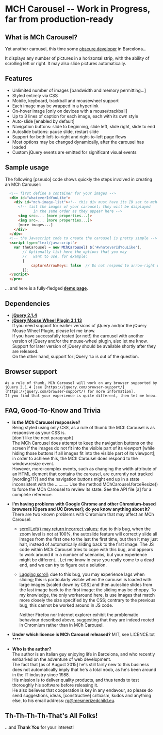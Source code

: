# MCH Carousel -- Work in Progress, far from production-ready

## What is MCh Carousel?

Yet another carousel, this time some [obscure developer](https://www.linkedin.com/in/robertogiuntoli) in Barcelona...

It displays any number of pictures in a horizontal strip, with the ability of scrolling left or right. It may also slide pictures automatically.

## Features
* Unlimited number of images [bandwidth and memory permitting...]
* Styled entirely via CSS
* Mobile, keyboard, trackball and mousewheel support
* Each image may be wrapped in a hyperlink
* On-hover image [only on devices with a mouse/trackball]
* Up to 3 lines of caption for each image, each with its own style
* Auto-slide [enabled by default]
* Navigation buttons: slide to beginning, slide left, slide right, slide to end
* Autoslide buttons: pause slide, restart slide
* Support for both left-to-right and right-to-left page flows
* Most options may be changed dynamically, after the carousel has loaded
* Custom jQuery events are emitted for significant visual events

## Sample usage
The following [pseudo] code shows quickly the steps involved in creating an MCh Carousel:
```html
  <!-- first define a container for your images -->
  <div id="whateverIdYouLike">
    <div id="mch-image-list"><!-- this div must have its ID set to mch-image-list -->
      <!-- list the images of your carousel; they will be displayed
             in the same order as they appear here -->
      <img src=... [more properties...]>
      <img src=... [more properties...]>
      [more images...]
    </div>
  </div>
  <!-- the Javascript code to create the carousel is pretty simple -->
  <script type="text/javascript">
    var theCarousel = new MChCarousel( $('#whateverIdYouLike'), 
        // Optionally list here the options that you may
        //   want to use, for example:
        {
            captureArrowKeys: false  // Do not respond to arrow-right nor arrow-left events
        });
  </script>
  </pre>
```
... and here is a fully-fledged [**demo page**](http://www.mesmerizedchild.eu/mch-carousel).

## Dependencies
* [**jQuery 2.1.4**](https://jquery.com/)
* [**jQuery Mouse Wheel Plugin 3.1.13**](https://github.com/jquery/jquery-mousewheel)  
    If you need support for earlier versions of jQuery and/or the jQuery Mouse Wheel Plugin, please let me know.  
    If you have successfully tested [or not!] the carousel with another version of jQuery and/or the mouse-wheel plugin, also let me know.  
    Support for later version of jQuery should be available shortly after they are released.  
    On the other hand, support for jQuery 1.x is out of the question.

## Browser support
    As a rule of thumb, MCh Carousel will work on any browser supported by jQuery 2.1.4 [see [https://jquery.com/browser-support/](https://jquery.com/browser-support/) for more information].  
    If you find that your experience is quite different, then let me know.

## FAQ, Good-To-Know and Trivia
* **Is the MCh Carousel responsive?**  
    Being styled using only CSS, as a rule of thumb the MCh Carousel is as responsive as your CSS is.  
    [don't like the next paragraph]  
    The MCh Carousel does attempt to keep the navigation buttons on the screen if the images do not fit into the visible part of its viewport [while hiding those buttons if all images fit into the visible part of its viewport]; in order to achieve this, the MCh Carousel does respond to the window.resize event.  
    However, more-complex events, such as changing the width attribute of an HTML element that contains the carousel, are currently not tracked [wording???] and the navigation buttons might end up in a state inconsistent with the ........... Use the method MChCarousel.forceResize() to force the MCh Carousel to review its state. See the API file [a] for a complete reference.

* **I'm having problems with Google Chrome and other Chromium-based browsers [Opera and UC Browser]; do you know anything about it?**  
    There are two known problems with Chromium that may affect an MCh Carousel:  
  * [scrollLeft() may return incorrect values](https://code.google.com/p/chromium/issues/detail?id=351692); due to this bug, when the zoom level is not at 100%, the autoslide feature will correctly slide all images from the first one to the last the first time, but then it may just halt, instead of automatically sliding back to the first image. The JS code within MCh Carousel tries to cope with this bug, and appears to work around it in a number of scenarios, but your experience might be different... Let me know in case you really come to a dead end, and we can try to figure out a solution.
  * [Lagging scroll](https://code.google.com/p/chromium/issues/detail?id=92812); due to this bug, you may experience lags when sliding; this is particularly visible when the carousel is loaded with large images [scaled down by CSS] and then autoslide slides from the last image back to the first image: the sliding may be choppy. To my knowledge, the only workaround here, is use images that match more closely the size specified by the CSS; contrary to the previous bug, this cannot be worked around in JS code.  

    Neither Firefox nor Internet explorer exhibit the problematic behaviour described above, suggesting that they are indeed rooted in Chromium rather than in MCh Carousel.

* **Under which licence is MCh Carousel released?**
    MIT, see LICENCE.txt ****

* **Who is the author?**  
    The author is an Italian guy enjoying life in Barcelona, and who recently embarked on the adventure of web development.  
    The fact that [as of August 2015] he's still fairly new to this business does not automatically imply that he's a total noob, as he's been around in the IT industry since 1988.  
    His mission is to deliver quality products, and thus tends to test thoroughly his software before releasing it.  
    He also believes that cooperation is key in any endavour, so please do send suggestions, ideas, [constructive] criticism, kudos and anything else, to his email address: [rg@mesmerizedchild.eu](mailto:rg@mesmerizedchild.eu).  

## Th-Th-Th-Th-That's All Folks!
...and **Thank You** for your interest!
